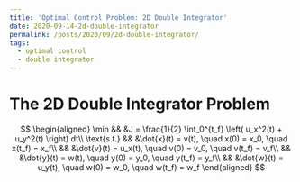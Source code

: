 ```yaml
---
title: 'Optimal Control Problem: 2D Double Integrator'
date: 2020-09-14-2d-double-integrator
permalink: /posts/2020/09/2d-double-integrator/
tags:
  - optimal control
  - double integrator
---
```


# The 2D Double Integrator Problem

$$
  \begin{aligned}
    \min && &J = \frac{1}{2} \int_0^{t_f} \left( u_x^2(t) + u_y^2(t) \right) dt\\
    \text{s.t.} && &\dot{x}(t) = v(t), \quad x(0) = x_0, \quad x(t_f) = x_f\\
    && &\dot{v}(t) = u_x(t), \quad v(0) = v_0, \quad v(t_f) = v_f\\
    && &\dot{y}(t) = w(t), \quad y(0) = y_0, \quad y(t_f) = y_f\\
    && &\dot{w}(t) = u_y(t), \quad w(0) = w_0, \quad w(t_f) = w_f
  \end{aligned}
$$

